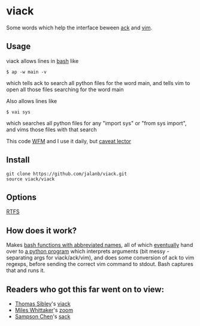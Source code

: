 # viack

Some words which help the interface beween [ack](http://beyondgrep.com/) and [vim](https://duckduckgo.com/l/?kh=-1&uddg=http%3A%2F%2Fwww.vim.org%2F).

## Usage

viack allows lines in [bash](https://www.gnu.org/software/bash/) like

```shell
$ ap -w main -v
```

which tells ack to search all python files for the word main, and tells vim to open all those files searching for the word main

Also allows lines like

```shell
$ vai sys
```

which searches all python files for any "import sys" or "from sys import", and vims those files with that search

This code [WFM](http://www.urbandictionary.com/define.php?term=wfm) and I use it daily, but [caveat lector](http://www.urbandictionary.com/define.php?term=ymmv)

## Install

```shell
git clone https://github.com/jalanb/viack.git
source viack/viack
```

## Options
[RTFS](https://github.com/jalanb/viack/blob/master/viack)

## How does it work?

Makes [bash functions with abbreviated names](https://github.com/jalanb/viack/blob/master/viack), all of which [eventually](https://github.com/jalanb/viack/blob/master/viack#L122) hand over to [a python program](https://github.com/jalanb/viack/blob/master/viack.py) which interprets arguments (bit messy - separating args for viack/ack/vim), and does some conversion of ack to vim regexps, before sending the correct vim command to stdout. Bash captures that and runs it.

## Readers who got this far went on to view:

* [Thomas Sibley](http://tsibley.net/)'s [viack](https://github.com/tsibley/viack)
* [Miles Whittaker](https://plus.google.com/+MilesWhittaker_mjwhitta/about)'s [zoom](https://bitbucket.org/mjwhitta/zoom)
* [Sampson Chen](http://sampsonchen.com/)'s [sack](https://github.com/sampson-chen/sack)
